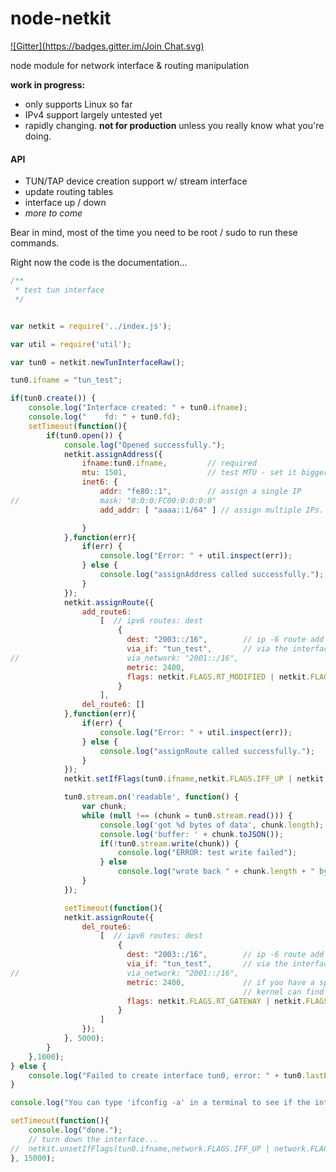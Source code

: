 node-netkit
===========

[![Gitter](https://badges.gitter.im/Join Chat.svg)](https://gitter.im/WigWagCo/node-netkit?utm_source=badge&utm_medium=badge&utm_campaign=pr-badge&utm_content=badge)

node module for network interface &amp; routing manipulation

**work in progress:**
* only supports Linux so far
* IPv4 support largely untested yet
* rapidly changing. **not for production** unless you really know what you're doing.


#### API

* TUN/TAP device creation support w/ stream interface
* update routing tables
* interface up / down
* *more to come*

Bear in mind, most of the time you need to be root / sudo to run these commands.

Right now the code is the documentation...

```javascript
/**
 * test tun interface
 */


var netkit = require('../index.js');

var util = require('util');

var tun0 = netkit.newTunInterfaceRaw();

tun0.ifname = "tun_test";

if(tun0.create()) {
	console.log("Interface created: " + tun0.ifname);
	console.log("    fd: " + tun0.fd);
	setTimeout(function(){
		if(tun0.open()) {
			console.log("Opened successfully.");
			netkit.assignAddress({
				ifname:tun0.ifname,         // required
				mtu: 1501,                  // test MTU - set it bigger than default
				inet6: {
					addr: "fe80::1",        // assign a single IP
//					mask: "0:0:0:FC00:0:0:0:0"
					add_addr: [ "aaaa::1/64" ] // assign multiple IPs. Also hand just a string: "aaaa::1"

				}
			},function(err){
				if(err) {
					console.log("Error: " + util.inspect(err));
				} else {
					console.log("assignAddress called successfully.");
				}
			});
			netkit.assignRoute({
				add_route6: 
					[  // ipv6 routes: dest
						{ 
						  dest: "2003::/16",        // ip -6 route add 2003::/16 dev tun_test
						  via_if: "tun_test",       // via the interface 'tun_test'
//						  via_network: "2001::/16", 
						  metric: 2400,
						  flags: netkit.FLAGS.RT_MODIFIED | netkit.FLAGS.RT_DYNAMIC  // netkit.FLAGS.RT_GATEWAY | 
						}
					],
				del_route6: []
			},function(err){
				if(err) {
					console.log("Error: " + util.inspect(err));
				} else {
					console.log("assignRoute called successfully.");
				}				
			});
			netkit.setIfFlags(tun0.ifname,netkit.FLAGS.IFF_UP | netkit.FLAGS.IFF_RUNNING); // turn the interface up

			tun0.stream.on('readable', function() {
				var chunk;
				while (null !== (chunk = tun0.stream.read())) {
					console.log('got %d bytes of data', chunk.length);
					console.log('buffer: ' + chunk.toJSON());
					if(!tun0.stream.write(chunk)) {
						console.log("ERROR: test write failed");
					} else
					    console.log("wrote back " + chunk.length + " bytes.");
				}
			});

			setTimeout(function(){
			netkit.assignRoute({
				del_route6: 
					[  // ipv6 routes: dest
						{ 
						  dest: "2003::/16",        // ip -6 route add 2003::/16 dev tun_test
						  via_if: "tun_test",       // via the interface 'tun_test'
//						  via_network: "2001::/16", 
						  metric: 2400,             // if you have a specific metric in add_route6 you will need to use the same metric so the 
						                            // kernel can find the correct route
						  flags: netkit.FLAGS.RT_GATEWAY | netkit.FLAGS.RT_MODIFIED | netkit.FLAGS.RT_DYNAMIC
						}
					]
				});
		    }, 5000);
		}
	},1000);
} else {
	console.log("Failed to create interface tun0, error: " + tun0.lastError + " --> " + tun0.lastErrorStr);
}

console.log("You can type 'ifconfig -a' in a terminal to see if the interface exists.");

setTimeout(function(){
	console.log("done.");
	// turn down the interface...
//	netkit.unsetIfFlags(tun0.ifname,network.FLAGS.IFF_UP | network.FLAGS.IFF_RUNNING);
}, 15000);
```
